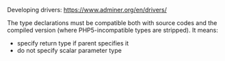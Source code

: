 Developing drivers: https://www.adminer.org/en/drivers/

The type declarations must be compatible both with source codes and the compiled version (where PHP5-incompatible types are stripped). It means:
- specify return type if parent specifies it
- do not specify scalar parameter type
